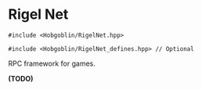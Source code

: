 # Rigel Net
`#include <Hobgoblin/RigelNet.hpp>`

`#include <Hobgoblin/RigelNet_defines.hpp> // Optional`


RPC framework for games.

**(TODO)**